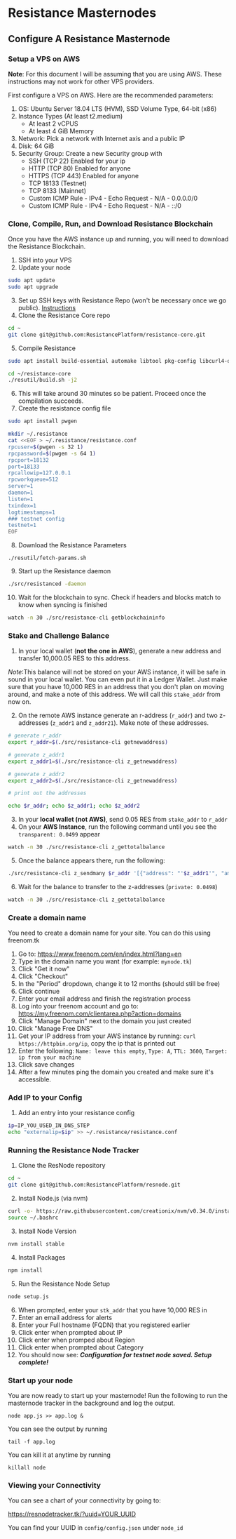 # Resistance Masternodes

## Configure A Resistance Masternode

### Setup a VPS on AWS

**Note**: For this document I will be assuming that you are using AWS. These instructions may not work for other VPS providers.

First configure a VPS on AWS. Here are the recommended parameters:

1. OS: Ubuntu Server 18.04 LTS (HVM), SSD Volume Type, 64-bit (x86)
2. Instance Types (At least t2.medium)
	- At least 2 vCPUS
	- At least 4 GiB Memory
3. Network: Pick a network with Internet axis and a public IP
4. Disk: 64 GiB
5. Security Group: Create a new Security group with
	- SSH (TCP 22) Enabled for your ip
	- HTTP (TCP 80) Enabled for anyone
	- HTTPS (TCP 443) Enabled for anyone
	- TCP 18133 (Testnet)
	- TCP 8133 (Mainnet)
	- Custom ICMP Rule - IPv4 - Echo Request - N/A - 0.0.0.0/0
	- Custom ICMP Rule - IPv4 - Echo Request - N/A - ::/0


### Clone, Compile, Run, and Download Resistance Blockchain

Once you have the AWS instance up and running, you will need to download the Resistance Blockchain.

1. SSH into your VPS
2. Update your node

```bash
sudo apt update
sudo apt upgrade
```

3. Set up SSH keys with Resistance Repo (won't be necessary once we go public). [Instructions](https://help.github.com/articles/generating-a-new-ssh-key-and-adding-it-to-the-ssh-agent/#platform-linux)
4. Clone the Resistance Core repo

```bash
cd ~ 
git clone git@github.com:ResistancePlatform/resistance-core.git
```

5. Compile Resistance

```bash
sudo apt install build-essential automake libtool pkg-config libcurl4-openssl-dev curl
```

```bash
cd ~/resistance-core
./resutil/build.sh -j2
```

6. This will take around 30 minutes so be patient. Proceed once the compilation succeeds.
7. Create the resistance config file

```bash
sudo apt install pwgen
```

```bash
mkdir ~/.resistance
cat <<EOF > ~/.resistance/resistance.conf
rpcuser=$(pwgen -s 32 1)
rpcpassword=$(pwgen -s 64 1)
rpcport=18132
port=18133
rpcallowip=127.0.0.1
rpcworkqueue=512
server=1
daemon=1
listen=1
txindex=1
logtimestamps=1
### testnet config
testnet=1
EOF
```

8. Download the Resistance Parameters

```
./resutil/fetch-params.sh
```

9. Start up the Resistance daemon

```bash
./src/resistanced -daemon
```

10. Wait for the blockchain to sync. Check if headers and blocks match to know when syncing is finished

```bash
watch -n 30 ./src/resistance-cli getblockchaininfo
```

### Stake and Challenge Balance

1. In your local wallet (**not the one in AWS**), generate a new address and transfer 10,000.05 RES to this address. 

*Note*:This balance will not be stored on your AWS instance, it will be safe in sound in your local wallet. You can even put it in a Ledger Wallet. Just make sure that you have 10,000 RES in an address that you don't plan on moving around, and make a note of this address. We will call this `stake_addr` from now on.

2. On the remote AWS instance generate an r-address (`r_addr`) and two z-addresses (`z_addr1` and `z_addr21`). Make note of these addresses.

```bash
# generate r_addr
export r_addr=$(./src/resistance-cli getnewaddress)

# generate z_addr1
export z_addr1=$(./src/resistance-cli z_getnewaddress)

# generate z_addr2
export z_addr2=$(./src/resistance-cli z_getnewaddress)

# print out the addresses

echo $r_addr; echo $z_addr1; echo $z_addr2
```

3. In your **local wallet (not AWS)**, send 0.05 RES from `stake_addr` to `r_addr`
4. On your **AWS Instance**, run the following command until you see the `transparent: 0.0499` appear

```bash
watch -n 30 ./src/resistance-cli z_gettotalbalance
```

5. Once the balance appears there, run the following:

```bash
./src/resistance-cli z_sendmany $r_addr '[{"address": "'$z_addr1'", "amount":0.0249},{"address":"'$z_addr2'", "amount":0.0249}]'
```

6. Wait for the balance to transfer to the z-addresses (`private: 0.0498`)

```bash
watch -n 30 ./src/resistance-cli z_gettotalbalance
```

### Create a domain name

You need to create a domain name for your site. You can do this using freenom.tk

1. Go to: https://www.freenom.com/en/index.html?lang=en
2. Type in the domain name you want (for example: `mynode.tk`)
3. Click "Get it now"
4. Click "Checkout"
5. In the "Period" dropdown, change it to 12 months (should still be free)
6. Click continue
7. Enter your email address and finish the registration process
8. Log into your freenom account and go to: https://my.freenom.com/clientarea.php?action=domains
9. Click "Manage Domain" next to the domain you just created
10. Click "Manage Free DNS"
11. Get your IP address from your AWS instance by running: `curl https://httpbin.org/ip`, copy the ip that is printed out
12. Enter the following: `Name: leave this empty`, `Type: A`, `TTL: 3600`, `Target: ip from your machine`
13. Click save changes
14. After a few minutes ping the domain you created and make sure it's accessible.

### Add IP to your Config

1. Add an entry into your resistance config

```bash
ip=IP_YOU_USED_IN_DNS_STEP
echo "externalip=$ip" >> ~/.resistance/resistance.conf
```


### Running the Resistance Node Tracker

1. Clone the ResNode repository

```bash
cd ~
git clone git@github.com:ResistancePlatform/resnode.git
```

2. Install Node.js (via nvm)

```bash
curl -o- https://raw.githubusercontent.com/creationix/nvm/v0.34.0/install.sh | bash
source ~/.bashrc
```

3. Install Node Version

```bash
nvm install stable
```

4. Install Packages

```bash
npm install
```

5. Run the Resistance Node Setup

```bash
node setup.js
```

6. When prompted, enter your `stk_addr` that you have 10,000 RES in
7. Enter an email address for alerts
8. Enter your Full hostname (FQDN) that you registered earlier
9. Click enter when prompted about IP
10. Click enter when promped about Region
11. Click enter when prompted about Category
12. You should now see: ***Configuration for testnet node saved. Setup complete!***

### Start up your node

You are now ready to start up your masternode! Run the following to run the masternode tracker in the background and log the output.

```
node app.js >> app.log &
```

You can see the output by running

```
tail -f app.log
```

You can kill it at anytime by running

```
killall node
```

### Viewing your Connectivity


You can see a chart of your connectivity by going to:

https://resnodetracker.tk/?uuid=YOUR_UUID

You can find your UUID in `config/config.json` under `node_id`

